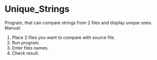 # Unique_Strings
Program, that can compare strings from 2 files and display unique ones.
Manual:
1) Place 2 files you want to compare with source file.
2) Run program.
3) Enter files names.
4) Check result.
